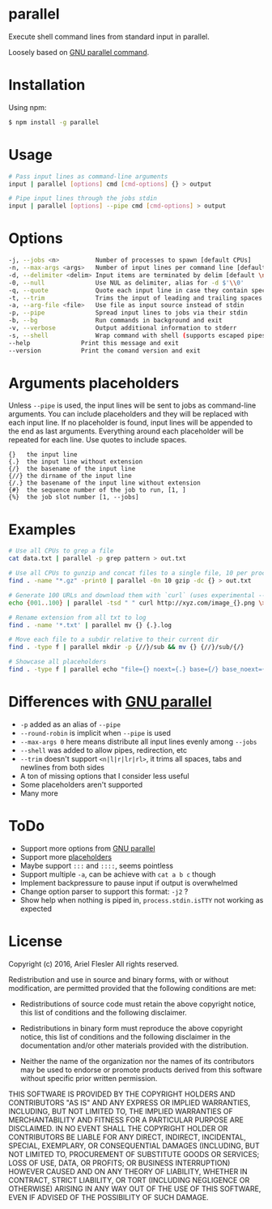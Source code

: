 parallel
=======

Execute shell command lines from standard input in parallel.

Loosely based on [GNU parallel command](https://www.gnu.org/software/parallel/man.html).

# Installation

Using npm:
```bash
$ npm install -g parallel
```

# Usage

```bash
# Pass input lines as command-line arguments
input | parallel [options] cmd [cmd-options] {} > output

# Pipe input lines through the jobs stdin
input | parallel [options] --pipe cmd [cmd-options] > output
```

# Options

```bash
-j, --jobs <n>          Number of processes to spawn [default CPUs]
-n, --max-args <args>   Number of input lines per command line [default 1]
-d, --delimiter <delim> Input items are terminated by delim [default \n]
-0, --null              Use NUL as delimiter, alias for -d $'\\0'
-q, --quote             Quote each input line in case they contain special caracters
-t, --trim              Trims the input of leading and trailing spaces and tabs [default false]
-a, --arg-file <file>   Use file as input source instead of stdin
-p, --pipe              Spread input lines to jobs via their stdin
-b, --bg                Run commands in background and exit
-v, --verbose           Output additional information to stderr
-s, --shell             Wrap command with shell (supports escaped pipes, redirection, etc.) [experimental]
--help              Print this message and exit
--version           Print the comand version and exit
```

# Arguments placeholders

Unless `--pipe` is used, the input lines will be sent to jobs as command-line arguments. You can include placeholders and they will be replaced with each input line.
If no placeholder is found, input lines will be appended to the end as last arguments.
Everything around each placeholder will be repeated for each line. Use quotes to include spaces.

```
{}   the input line
{.}  the input line without extension
{/}  the basename of the input line
{//} the dirname of the input line
{/.} the basename of the input line without extension
{#}  the sequence number of the job to run, [1, ]
{%}  the job slot number [1, --jobs]
```

# Examples

```bash
# Use all CPUs to grep a file
cat data.txt | parallel -p grep pattern > out.txt
```
```bash
# Use all CPUs to gunzip and concat files to a single file, 10 per process at a time
find . -name "*.gz" -print0 | parallel -0n 10 gzip -dc {} > out.txt
```
```bash
# Generate 100 URLs and download them with `curl` (uses experimental --shell option)
echo {001..100} | parallel -tsd " " curl http://xyz.com/image_{}.png \> image_{}.png
```
```bash
# Rename extension from all txt to log
find . -name '*.txt' | parallel mv {} {.}.log
```
```bash
# Move each file to a subdir relative to their current dir
find . -type f | parallel mkdir -p {//}/sub && mv {} {//}/sub/{/}
```
```bash
# Showcase all placeholders
find . -type f | parallel echo "file={} noext={.} base={/} base_noext={/.} dir={//} jobid={#} jobslot={%}"
```

# Differences with [GNU parallel](https://www.gnu.org/software/parallel/man.html)
- `-p` added as an alias of `--pipe`
- `--round-robin` is implicit when `--pipe` is used
- `--max-args 0` here means distribute all input lines evenly among `--jobs`
- `--shell` was added to allow pipes, redirection, etc
- `--trim` doesn't support `<n|l|r|lr|rl>`, it trims all spaces, tabs and newlines from both sides
- A ton of missing options that I consider less useful
- Some placeholders aren't supported
- Many more

# ToDo
- Support more options from [GNU parallel](https://www.gnu.org/software/parallel/man.html)
- Support more [placeholders](https://www.gnu.org/software/parallel/man.html#OPTIONS)
- Maybe support `:::` and `::::`, seems pointless
- Support multiple `-a`, can be achieve with `cat a b c` though
- Implement backpressure to pause input if output is overwhelmed
- Change option parser to support this format: `-j2` ?
- Show help when nothing is piped in, `process.stdin.isTTY` not working as expected

# License

Copyright (c) 2016, Ariel Flesler
All rights reserved.

Redistribution and use in source and binary forms, with or without modification,
are permitted provided that the following conditions are met:

* Redistributions of source code must retain the above copyright notice, this
  list of conditions and the following disclaimer.

* Redistributions in binary form must reproduce the above copyright notice, this
  list of conditions and the following disclaimer in the documentation and/or
  other materials provided with the distribution.

* Neither the name of the organization nor the names of its
  contributors may be used to endorse or promote products derived from
  this software without specific prior written permission.

THIS SOFTWARE IS PROVIDED BY THE COPYRIGHT HOLDERS AND CONTRIBUTORS "AS IS" AND
ANY EXPRESS OR IMPLIED WARRANTIES, INCLUDING, BUT NOT LIMITED TO, THE IMPLIED
WARRANTIES OF MERCHANTABILITY AND FITNESS FOR A PARTICULAR PURPOSE ARE
DISCLAIMED. IN NO EVENT SHALL THE COPYRIGHT HOLDER OR CONTRIBUTORS BE LIABLE FOR
ANY DIRECT, INDIRECT, INCIDENTAL, SPECIAL, EXEMPLARY, OR CONSEQUENTIAL DAMAGES
(INCLUDING, BUT NOT LIMITED TO, PROCUREMENT OF SUBSTITUTE GOODS OR SERVICES;
LOSS OF USE, DATA, OR PROFITS; OR BUSINESS INTERRUPTION) HOWEVER CAUSED AND ON
ANY THEORY OF LIABILITY, WHETHER IN CONTRACT, STRICT LIABILITY, OR TORT
(INCLUDING NEGLIGENCE OR OTHERWISE) ARISING IN ANY WAY OUT OF THE USE OF THIS
SOFTWARE, EVEN IF ADVISED OF THE POSSIBILITY OF SUCH DAMAGE.